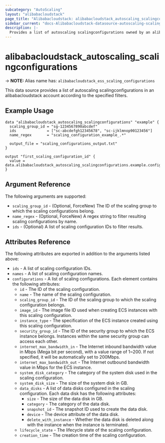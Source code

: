 ```yaml
---
subcategory: "AutoScaling"
layout: "alibabacloudstack"
page_title: "Alibabacloudstack: alibabacloudstack_autoscaling_scalingconfigurations"
sidebar_current: "docs-Alibabacloudstack-datasource-autoscaling-scalingconfigurations"
description: |- 
  Provides a list of autoscaling scalingconfigurations owned by an alibabacloudstack account.
---
```


# alibabacloudstack_autoscaling_scalingconfigurations
-> **NOTE:** Alias name has: `alibabacloudstack_ess_scaling_configurations`

This data source provides a list of autoscaling scalingconfigurations in an alibabacloudstack account according to the specified filters.

## Example Usage

```hcl
data "alibabacloudstack_autoscaling_scalingconfigurations" "example" {
  scaling_group_id = "sg-1234567890abcdef"
  ids              = ["sc-abcdefgh12345678", "sc-ijklmnop90123456"]
  name_regex       = "scaling_configuration_example_.*"

  output_file = "scaling_configurations_output.txt"
}

output "first_scaling_configuration_id" {
  value = data.alibabacloudstack_autoscaling_scalingconfigurations.example.configurations.0.id
}
```

## Argument Reference

The following arguments are supported:

* `scaling_group_id` - (Optional, ForceNew) The ID of the scaling group to which the scaling configurations belong.
* `name_regex` - (Optional, ForceNew) A regex string to filter resulting scaling configurations by name.
* `ids` - (Optional) A list of scaling configuration IDs to filter results.

## Attributes Reference

The following attributes are exported in addition to the arguments listed above:

* `ids` - A list of scaling configuration IDs.
* `names` - A list of scaling configuration names.
* `configurations` - A list of scaling configurations. Each element contains the following attributes:
  * `id` - The ID of the scaling configuration.
  * `name` - The name of the scaling configuration.
  * `scaling_group_id` - The ID of the scaling group to which the scaling configuration belongs.
  * `image_id` - The image file ID used when creating ECS instances with this scaling configuration.
  * `instance_type` - The specification of the ECS instance created using this scaling configuration.
  * `security_group_id` - The ID of the security group to which the ECS instance belongs. Instances within the same security group can access each other.
  * `internet_max_bandwidth_in` - The Internet inbound bandwidth value in Mbps (Mega bit per second), with a value range of 1~200. If not specified, it will be automatically set to 200Mbps.
  * `internet_max_bandwidth_out` - The Internet outbound bandwidth value in Mbps for the ECS instance.
  * `system_disk_category` - The category of the system disk used in the scaling configuration.
  * `system_disk_size` - The size of the system disk in GB.
  * `data_disks` - A list of data disks configured in the scaling configuration. Each data disk has the following attributes:
    * `size` - The size of the data disk in GB.
    * `category` - The category of the data disk.
    * `snapshot_id` - The snapshot ID used to create the data disk.
    * `device` - The device attribute of the data disk.
    * `delete_with_instance` - Whether the data disk is deleted along with the instance when the instance is terminated.
  * `lifecycle_state` - The lifecycle state of the scaling configuration.
  * `creation_time` - The creation time of the scaling configuration.
